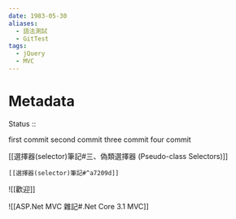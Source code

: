 ```yaml
---
date: 1983-05-30
aliases:
  - 語法測試
  - GitTest
tags:
  - jQuery
  - MVC
---
```

# Metadata
Status :: 


first commit
second commit
three commit
four commit

[[選擇器(selector)筆記#三、偽類選擇器 (Pseudo-class Selectors)]]

`[[選擇器(selector)筆記#^a7209d]]`


![[歡迎]]

![[ASP.Net MVC 雜記#.Net Core 3.1 MVC]]